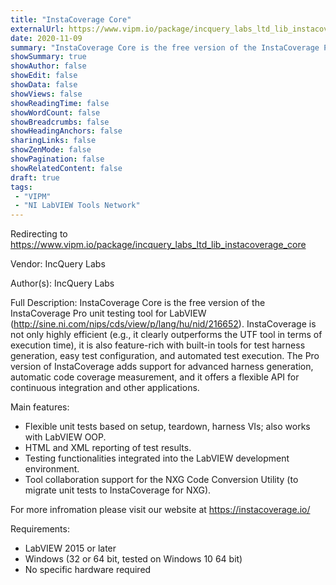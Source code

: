 ```yaml
---
title: "InstaCoverage Core"
externalUrl: https://www.vipm.io/package/incquery_labs_ltd_lib_instacoverage_core
date: 2020-11-09
summary: "InstaCoverage Core is the free version of the InstaCoverage Pro unit testing tool for LabVIEW (http://sine."
showSummary: true
showAuthor: false
showEdit: false
showData: false
showViews: false
showReadingTime: false
showWordCount: false
showBreadcrumbs: false
showHeadingAnchors: false
sharingLinks: false
showZenMode: false
showPagination: false
showRelatedContent: false
draft: true
tags:
 - "VIPM"
 - "NI LabVIEW Tools Network"
---
```


Redirecting to https://www.vipm.io/package/incquery_labs_ltd_lib_instacoverage_core

Vendor: IncQuery Labs

Author(s): IncQuery Labs
 
Full Description:
InstaCoverage Core is the free version of the InstaCoverage Pro unit testing tool for LabVIEW (http://sine.ni.com/nips/cds/view/p/lang/hu/nid/216652). InstaCoverage is not only highly efficient (e.g., it clearly outperforms the UTF tool in terms of execution time), it is also feature-rich with built-in tools for test harness generation, easy test configuration, and automated test execution. The Pro version of InstaCoverage adds support for advanced harness generation, automatic code coverage measurement, and it offers a flexible API for continuous integration and other applications.

Main features:

 - Flexible unit tests based on setup, teardown, harness VIs; also works with LabVIEW OOP.
 - HTML and XML reporting of test results.
 - Testing functionalities integrated into the LabVIEW development environment.
 - Tool collaboration support for the NXG Code Conversion Utility (to migrate unit tests to InstaCoverage for NXG).

For more infromation please visit our website at https://instacoverage.io/

Requirements:
 - LabVIEW 2015 or later
 - Windows (32 or 64 bit, tested on Windows 10 64 bit)
 - No specific hardware required